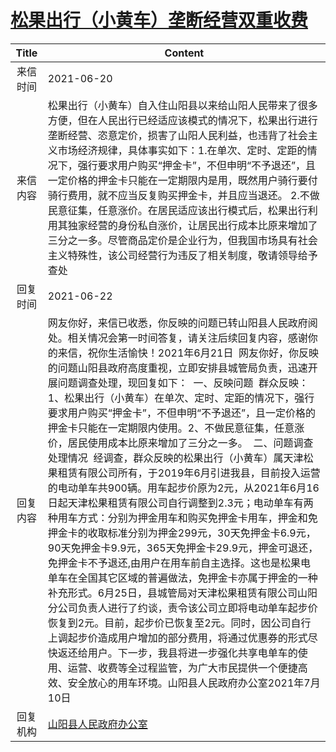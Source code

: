 # <a href="http://www.shangluo.gov.cn/zmhd/ldxxxx.jsp?urltype=leadermail.LeaderMailContentUrl&wbtreeid=1112&leadermailid=7394">松果出行（小黄车）垄断经营双重收费</a>
|Title|Content|
|:---:|---|
|来信时间|2021-06-20|
|来信内容|松果出行（小黄车）自入住山阳县以来给山阳人民带来了很多方便，但在人民出行已经适应该模式的情况下，松果出行进行垄断经营、恣意定价，损害了山阳人民利益，也违背了社会主义市场经济规律，具体事实如下：1.在单次、定时、定距的情况下，强行要求用户购买“押金卡”，不但申明“不予退还”，且一定价格的押金卡只能在一定期限内是用，既然用户骑行要付骑行费用，就不应当反复购买押金卡，并且应当退还。 2.不做民意征集，任意涨价。在居民适应该出行模式后，松果出行利用其独家经营的身份私自涨价，让居民出行成本比原来增加了三分之一多。尽管商品定价是企业行为，但我国市场具有社会主义特殊性，该公司经营行为违反了相关制度，敬请领导给予查处|
|回复时间|2021-06-22|
|回复内容|网友你好，来信已收悉，你反映的问题已转山阳县人民政府阅处。相关情况会第一时间答复，请关注后续回复内容，感谢你的来信，祝你生活愉快！2021年6月21日  网友你好，你反映的问题山阳县政府高度重视，立即安排县城管局负责，迅速开展问题调查处理，现回复如下：  一、反映问题  群众反映：1、松果出行（小黄车）在单次、定时、定距的情况下，强行要求用户购买“押金卡”，不但申明“不予退还”，且一定价格的押金卡只能在一定期限内使用。2、不做民意征集，任意涨价，居民使用成本比原来增加了三分之一多。  二、问题调查处理情况  经调查，群众反映的松果出行（小黄车）属天津松果租赁有限公司所有，于2019年6月引进我县，目前投入运营的电动单车共900辆。用车起步价原为2元，从2021年6月16日起天津松果租赁有限公司自行调整到2.3元；电动单车有两种用车方式：分别为押金用车和购买免押金卡用车，押金和免押金卡的收取标准分别为押金299元，30天免押金卡6.9元，90天免押金卡9.9元，365天免押金卡29.9元，押金可退还，免押金卡不予退还,由用户在用车前自主选择。这也是松果电单车在全国其它区域的普遍做法，免押金卡亦属于押金的一种补充形式。6月25日，县城管局对天津松果租赁有限公司山阳分公司负责人进行了约谈，责令该公司立即将电动单车起步价恢复到2元。目前，起步价已恢复至2元。同时，因公司自行上调起步价造成用户增加的部分费用，将通过优惠券的形式尽快返还给用户。下一步，我县将进一步强化共享电单车的使用、运营、收费等全过程监管，为广大市民提供一个便捷高效、安全放心的用车环境。山阳县人民政府办公室2021年7月10日|
|回复机构|<a href="../../categories/agencies/山阳县人民政府办公室.md">山阳县人民政府办公室</a>|
